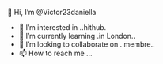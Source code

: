  👋 Hi, I’m @Victor23daniella
- 👀 I’m interested in ..hithub.
- 🌱 I’m currently learning .in London..
- 💞️ I’m looking to collaborate on . membre..
- 📫 How to reach me ...

<!---
Victor23daniella/Victor23daniella is a ✨ special ✨ repository because its `README.md` (this file) appears on your GitHub profile.
You can click the Preview link to take a look at your changes.
--->
